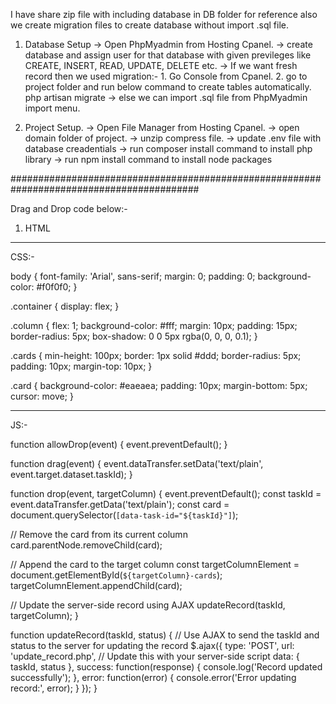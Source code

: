 I have share zip file with including database in DB folder for reference also we create migration files to create database without import .sql file.


1. Database Setup
    -> Open PhpMyadmin from Hosting Cpanel.
    -> create database and assign user for that database with given previleges like CREATE, INSERT, READ, UPDATE, DELETE etc.
    -> If we want fresh record then we used migration:-
        1. Go Console from Cpanel.
        2. go to project folder and run below command to create tables automatically.
                php artisan migrate
    -> else we can import .sql file from PhpMyadmin import menu.   
    
2. Project Setup.
    -> Open File Manager from Hosting Cpanel.
    -> open domain folder of project.
    -> unzip compress file.
    -> update .env file with database creadentials
    -> run composer install command to install php library
    -> run npm install command to install node packages

##########################################################################################

Drag and Drop code below:-

1. HTML
<!-- <!DOCTYPE html>
<html lang="en">
<head>
  <meta charset="UTF-8">
  <meta name="viewport" content="width=device-width, initial-scale=1.0">
  <link rel="stylesheet" href="styles.css">
  <title>Drag and Drop</title>
</head>
<body>

<div class="container">
  <div class="column" id="todo-column">
    <h2>To Do</h2>
    <div class="cards" id="todo-cards" ondrop="drop(event, 'todo')" ondragover="allowDrop(event)">
      <div class="card" draggable="true" ondragstart="drag(event)" data-task-id="1">Task 1</div>
      <div class="card" draggable="true" ondragstart="drag(event)" data-task-id="2">Task 2</div>
    </div>
  </div>

  <div class="column" id="in-progress-column">
    <h2>In Progress</h2>
    <div class="cards" id="in-progress-cards" ondrop="drop(event, 'in-progress')" ondragover="allowDrop(event)">
    </div>
  </div>

  <div class="column" id="done-column">
    <h2>Done</h2>
    <div class="cards" id="done-cards" ondrop="drop(event, 'done')" ondragover="allowDrop(event)">
    </div>
  </div>
</div>

<script src="https://code.jquery.com/jquery-3.6.4.min.js"></script>
<script src="script.js"></script>

</body>
</html> -->

------------------------------------------------------------------------------------
CSS:-

body {
  font-family: 'Arial', sans-serif;
  margin: 0;
  padding: 0;
  background-color: #f0f0f0;
}

.container {
  display: flex;
}

.column {
  flex: 1;
  background-color: #fff;
  margin: 10px;
  padding: 15px;
  border-radius: 5px;
  box-shadow: 0 0 5px rgba(0, 0, 0, 0.1);
}

.cards {
  min-height: 100px;
  border: 1px solid #ddd;
  border-radius: 5px;
  padding: 10px;
  margin-top: 10px;
}

.card {
  background-color: #eaeaea;
  padding: 10px;
  margin-bottom: 5px;
  cursor: move;
}

------------------------------------------------------------------------------------
JS:-

function allowDrop(event) {
  event.preventDefault();
}

function drag(event) {
  event.dataTransfer.setData('text/plain', event.target.dataset.taskId);
}

function drop(event, targetColumn) {
  event.preventDefault();
  const taskId = event.dataTransfer.getData('text/plain');
  const card = document.querySelector(`[data-task-id="${taskId}"]`);

  // Remove the card from its current column
  card.parentNode.removeChild(card);

  // Append the card to the target column
  const targetColumnElement = document.getElementById(`${targetColumn}-cards`);
  targetColumnElement.appendChild(card);

  // Update the server-side record using AJAX
  updateRecord(taskId, targetColumn);
}

function updateRecord(taskId, status) {
  // Use AJAX to send the taskId and status to the server for updating the record
  $.ajax({
    type: 'POST',
    url: 'update_record.php', // Update this with your server-side script
    data: { taskId, status },
    success: function(response) {
      console.log('Record updated successfully');
    },
    error: function(error) {
      console.error('Error updating record:', error);
    }
  });
}
